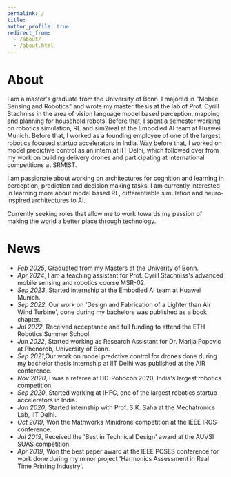 ```yaml
---
permalink: /
title: 
author_profile: true
redirect_from: 
  - /about/
  - /about.html
---
```

# About

I am a master's graduate from the University of Bonn. I majored in "Mobile Sensing and Robotics" and wrote my master thesis at the lab of Prof. Cyrill Stachniss in the area of vision language model based perception, mapping and planning for household robots. Before that, I spent a semester working on robotics simulation, RL and sim2real at the Embodied AI team at Huawei Munich. Before that, I worked as a founding employee of one of the largest robotics focused startup accelerators in India. Way before that, I worked on model predictive control as an intern at IIT Delhi, which followed over from my work on building delivery drones and participating at international competitions at SRMIST.

I am passionate about working on architectures for cognition and learning in perception, prediction and decision making tasks. I am currently interested in learning more about model based RL, differentiable simulation and neuro-inspired architectures to AI.

Currently seeking roles that allow me to work towards my passion of making the world a better place through technology.

# News

- *Feb 2025*, Graduated from my Masters at the Univerity of Bonn.
- *Apr 2024*, I am a teaching assistant for Prof. Cyrill Stachniss's advanced mobile sensing and robotics course MSR-02.
- *Sep 2023*, Started internship at the Embodied AI team at Huawei Munich.
- *Sep 2022*, Our work on 'Design and Fabrication of a Lighter than Air Wind Turbine', done during my bachelors was published as a book chapter.
- *Jul 2022*, Received acceptance and full funding to attend the ETH Robotics Summer School.
- *Jun 2022*, Started working as Research Assistant for Dr. Marija Popovic at Phenorob, University of Bonn.
- *Sep 2021*,Our work on model predctive control for drones done during my bachelor thesis internship at IIT Delhi was published at the AIR conference.
- *Nov 2020*, I was a referee at DD-Robocon 2020, India's largest robotics competition.
- *Sep 2020*, Started working at IHFC, one of the largest robotics startup accelerators in India.
- *Jan 2020*, Started internship with Prof. S.K. Saha at the Mechatronics Lab, IIT Delhi.
- *Oct 2019*, Won the Mathworks Minidrone competition at the IEEE IROS conference.
- *Jul 2019*, Received the 'Best in Technical Design' award at the AUVSI SUAS competition.
- *Apr 2019*, Won the best paper award at the IEEE PCSES conference for work done during my minor project 'Harmonics Assessment in Real Time Printing Industry'.
